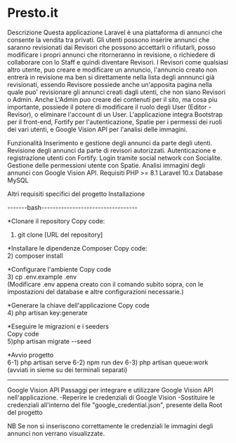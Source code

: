 # Presto.it

Descrizione
Questa applicazione Laravel è una piattaforma di annunci che consente la vendita tra privati. 
Gli utenti possono inserire annunci che saranno revisionati dai Revisori che possono accettarli o rifiutarli, posso modificare i propri annunci che ritorneranno in revisione,
o richiedere di collaborare con lo Staff e quindi diventare Revisori.
I Revisori come qualsiasi altro utente, puo creare e modificare un annuncio, l'annuncio creato non entrerà in revisione ma ben si direttamente nella lista degli annnunci già 
revisionati, essendo Revisore possiede anche un'apposita pagina nella quale puo' revisionare gli annunci creati dagli utenti, che non siano Revisori o Admin.
Anche L'Admin puo creare dei contenuti per il sito, ma cosa piu importante, possiede il potere di modificare il ruolo degli User (Editor - Revisor), o eliminare l'account di un User.
L'applicazione integra Bootstrap per il front-end, Fortify per l'autenticazione, Spatie per i permessi dei ruoli dei vari utenti, e Google Vision API per l'analisi delle immagini.

Funzionalità
Inserimento e gestione degli annunci da parte degli utenti.
Revisione degli annunci da parte di revisori autorizzati.
Autenticazione e registrazione utenti con Fortify.
Login tramite social network con Socialite.
Gestione delle permessioni utente con Spatie.
Analisi immagini degli annunci con Google Vision API.
Requisiti
PHP >= 8.1
Laravel 10.x
Database MySQL

Altri requisiti specifici del progetto
Installazione

-------bash----------------------------------


*Clonare il repository
Copy code:                                                                                                                                                                                                                                                    
1) git clone [URL del repository]                                                                                                                                                                                                                                                        


*Installare le dipendenze Composer
Copy code:                                                                                                                                                                                                                                                                        
2) composer install                                                                                                                                                                                                                                                                          


*Configurare l'ambiente
Copy code                                                                                                                                                                                                                                                           
3) cp .env.example .env                                                                                                                                                                                                                                                    
(Modificare .env appena creato con il comando subito sopra, con le impostazioni del database e altre configurazioni necessarie.)


*Generare la chiave dell'applicazione
Copy code                                                                                                                                                                                                                                                           
4) php artisan key:generate                                                                                                                                                                                                                                                                                                                                 

*Eseguire le migrazioni e i seeders                                                                                                                                                                                     
Copy code                                                                            
5)php artisan migrate --seed                                                                                                                                                                                                                               


*Avvio progetto                                                                                                                                                                                                                
6-1) php artisan serve
6-2) npm run dev
6-3) php artisan queue:work
(avviati in sieme su dei terminali separati)

----------------------------------------------

Google Vision API
Passaggi per integrare e utilizzare Google Vision API nell'applicazione.
 -Reperire le credenziali di Google Vision
 -Sostituire le credenziali all'interno del file "google_credential.json", presente della Root del progetto
 
 NB Se non si inseriscono correttamente le credenziali le immagini degli annunci non verrano visualizzate. 

